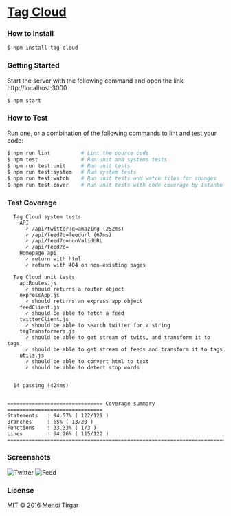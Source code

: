 # [Tag Cloud](https://github.com/code-guru/tag-cloud)



### How to Install

```sh
$ npm install tag-cloud
```

### Getting Started

Start the server with the following command and open the link http://localhost:3000

```sh
$ npm start
```

### How to Test

Run one, or a combination of the following commands to lint and test your code:

```sh
$ npm run lint          # Lint the source code
$ npm test              # Run unit and systems tests
$ npm run test:unit     # Run unit tests
$ npm run test:system   # Run system tests
$ npm run test:watch    # Run unit tests and watch files for changes
$ npm run test:cover    # Run unit tests with code coverage by Istanbul
```

### Test Coverage
```
  Tag Cloud system tests
    API
      ✓ /api/twitter?q=amazing (252ms)
      ✓ /api/feed?q=feedurl (67ms)
      ✓ /api/feed?q=nonValidURL
      ✓ /api/feed?q=
    Homepage api
      ✓ return with html
      ✓ return with 404 on non-existing pages

  Tag Cloud unit tests
    apiRoutes.js
      ✓ should returns a router object
    expressApp.js
      ✓ should returns an express app object
    feedClient.js
      ✓ should be able to fetch a feed
    twitterClient.js
      ✓ should be able to search twitter for a string
    tagTransformers.js
      ✓ should be able to get stream of twits, and transform it to tags
      ✓ should be able to get stream of feeds and transform it to tags
    utils.js
      ✓ should be able to convert html to text
      ✓ should be able to detect stop words


  14 passing (424ms)


=============================== Coverage summary ===============================
Statements   : 94.57% ( 122/129 )
Branches     : 65% ( 13/20 )
Functions    : 33.33% ( 1/3 )
Lines        : 94.26% ( 115/122 )
================================================================================
```

### Screenshots
![Twitter](http://i.imgur.com/C9TQ0J1.png)
![Feed](http://i.imgur.com/7y5Ipj6.png)

### License

MIT © 2016 Mehdi Tirgar
